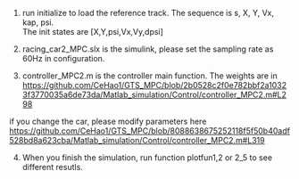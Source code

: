 1. run initialize to load the reference track. The sequence is s, X, Y, Vx, kap, psi.  
   The init states are [X,Y,psi,Vx,Vy,dpsi]  
   
2. racing_car2_MPC.slx is the simulink, please set the sampling rate as 60Hz in configuration.  
3. controller_MPC2.m is the controller main function. The weights are in  
https://github.com/CeHao1/GTS_MPC/blob/2b0528c2f0e782bbf2a10323f3770035a6de73da/Matlab_simulation/Control/controller_MPC2.m#L298  

  if you change the car, please modify parameters here 
  https://github.com/CeHao1/GTS_MPC/blob/8088638675252118f5f50b40adf528bd8a623cba/Matlab_simulation/Control/controller_MPC2.m#L319

4. When you finish the simulation, run function plotfun1,2 or 2_5 to see different resutls.
